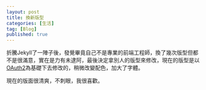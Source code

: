 ```yaml
---
layout: post
title: 換新版型
categories: [生活]
tag: [Blog]
published: true
---
```


折騰Jekyll了一陣子後，發覺畢竟自己不是專業的前端工程師，換了幾次版型但都不是很滿意，實在是力有未逮阿，最後決定拿別人的版型來修改，現在的版型是以[OAuth2](http://oauth.net/2/)為基礎下去修改的，稍微改變配色，加大了字體。

現在的版面很清爽，不刺眼，我很喜歡。
